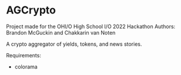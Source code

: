 # AGCrypto
Project made for the OHI/O High School I/O 2022 Hackathon
Authors: Brandon McGuckin and Chakkarin van Noten

A crypto aggregator of yields, tokens, and news stories.

Requirements:
- colorama
